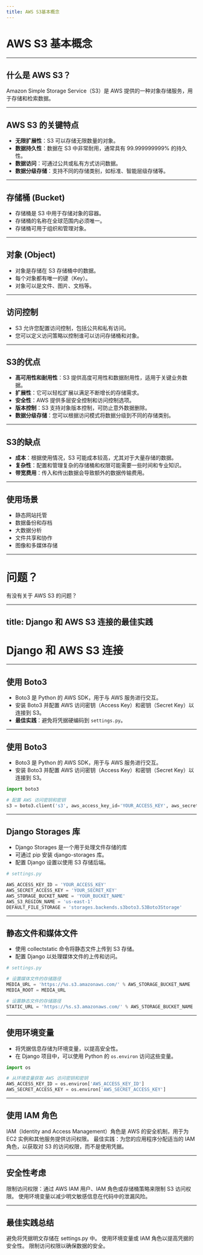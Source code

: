 ```yaml
---
title: AWS S3基本概念
---
```


# AWS S3 基本概念

---

## 什么是 AWS S3？

Amazon Simple Storage Service（S3）是 AWS 提供的一种对象存储服务，用于存储和检索数据。

---

## AWS S3 的关键特点

- **无限扩展性**：S3 可以存储无限数量的对象。
- **数据持久性**：数据在 S3 中非常耐用，通常具有 99.999999999% 的持久性。
- **数据访问**：可通过公共或私有方式访问数据。
- **数据分级存储**：支持不同的存储类别，如标准、智能层级存储等。

---

## 存储桶 (Bucket)

- 存储桶是 S3 中用于存储对象的容器。
- 存储桶的名称在全球范围内必须唯一。
- 存储桶可用于组织和管理对象。

---

## 对象 (Object)

- 对象是存储在 S3 存储桶中的数据。
- 每个对象都有唯一的键（Key）。
- 对象可以是文件、图片、文档等。

---

## 访问控制

- S3 允许您配置访问控制，包括公共和私有访问。
- 您可以定义访问策略以控制谁可以访问存储桶和对象。

---

## S3的优点

- **高可用性和耐用性**：S3 提供高度可用性和数据耐用性，适用于关键业务数据。
- **扩展性**：它可以轻松扩展以满足不断增长的存储需求。
- **安全性**：AWS 提供多层安全控制和访问控制选项。
- **版本控制**：S3 支持对象版本控制，可防止意外数据删除。
- **数据分级存储**：您可以根据访问模式将数据分级到不同的存储类别。

---

## S3的缺点

- **成本**：根据使用情况，S3 可能成本较高，尤其对于大量存储的数据。
- **复杂性**：配置和管理复杂的存储桶和权限可能需要一些时间和专业知识。
- **带宽费用**：传入和传出数据会导致额外的数据传输费用。

---

## 使用场景

- 静态网站托管
- 数据备份和存档
- 大数据分析
- 文件共享和协作
- 图像和多媒体存储

---

# 问题？

有没有关于 AWS S3 的问题？


---
title: Django 和 AWS S3 连接的最佳实践
---

# Django 和 AWS S3 连接

---

## 使用 Boto3

- Boto3 是 Python 的 AWS SDK，用于与 AWS 服务进行交互。
- 安装 Boto3 并配置 AWS 访问密钥（Access Key）和密钥（Secret Key）以连接到 S3。
- **最佳实践**：避免将凭据硬编码到 `settings.py`。

---


## 使用 Boto3

- Boto3 是 Python 的 AWS SDK，用于与 AWS 服务进行交互。
- 安装 Boto3 并配置 AWS 访问密钥（Access Key）和密钥（Secret Key）以连接到 S3。

```python
import boto3

# 配置 AWS 访问密钥和密钥
s3 = boto3.client('s3', aws_access_key_id='YOUR_ACCESS_KEY', aws_secret_access_key='YOUR_SECRET_KEY')
```

---

## Django Storages 库
- Django Storages 是一个用于处理文件存储的库
- 可通过 pip 安装 django-storages 库。
- 配置 Django 设置以使用 S3 存储后端。

```python
# settings.py

AWS_ACCESS_KEY_ID = 'YOUR_ACCESS_KEY'
AWS_SECRET_ACCESS_KEY = 'YOUR_SECRET_KEY'
AWS_STORAGE_BUCKET_NAME = 'YOUR_BUCKET_NAME'
AWS_S3_REGION_NAME = 'us-east-1' 
DEFAULT_FILE_STORAGE = 'storages.backends.s3boto3.S3Boto3Storage'
```

---

## 静态文件和媒体文件
- 使用 collectstatic 命令将静态文件上传到 S3 存储。
- 配置 Django 以处理媒体文件的上传和访问。

```python
# settings.py

# 设置媒体文件的存储路径
MEDIA_URL = 'https://%s.s3.amazonaws.com/' % AWS_STORAGE_BUCKET_NAME
MEDIA_ROOT = MEDIA_URL

# 设置静态文件的存储路径
STATIC_URL = 'https://%s.s3.amazonaws.com/' % AWS_STORAGE_BUCKET_NAME
```

---

## 使用环境变量

- 将凭据信息存储为环境变量，以提高安全性。
- 在 Django 项目中，可以使用 Python 的 `os.environ` 访问这些变量。

```python
import os

# 从环境变量获取 AWS 访问密钥和密钥
AWS_ACCESS_KEY_ID = os.environ['AWS_ACCESS_KEY_ID']
AWS_SECRET_ACCESS_KEY = os.environ['AWS_SECRET_ACCESS_KEY']
```

---

## 使用 IAM 角色

IAM（Identity and Access Management）角色是 AWS 的安全机制，用于为 EC2 实例和其他服务提供访问权限。
最佳实践：为您的应用程序分配适当的 IAM 角色，以获取对 S3 的访问权限，而不是使用凭据。

---

## 安全性考虑
限制访问权限：通过 AWS IAM 用户、IAM 角色或存储桶策略来限制 S3 访问权限。
使用环境变量以减少明文敏感信息在代码中的泄漏风险。

---

## 最佳实践总结
避免将凭据明文存储在 settings.py 中。
使用环境变量或 IAM 角色以提高凭据的安全性。
限制访问权限以确保数据的安全。
